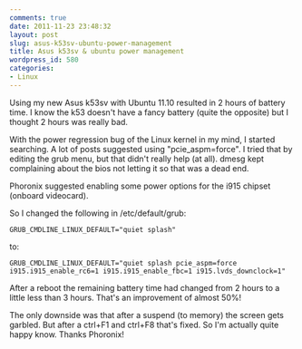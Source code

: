 ```yaml
---
comments: true
date: 2011-11-23 23:48:32
layout: post
slug: asus-k53sv-ubuntu-power-management
title: Asus k53sv & ubuntu power management
wordpress_id: 580
categories:
- Linux
---
```


Using my new Asus k53sv with Ubuntu 11.10 resulted in 2 hours of battery time. I know the k53 doesn't have a fancy battery (quite the opposite) but I thought 2 hours was really bad.

With the power regression bug of the Linux kernel in my mind, I started searching. A lot of posts suggested using "pcie_aspm=force". I tried that by editing the grub menu, but that didn't really help (at all). dmesg kept complaining about the bios not letting it so that was a dead end.

Phoronix suggested enabling some power options for the i915 chipset (onboard videocard).

So I changed the following in /etc/default/grub:
```
GRUB_CMDLINE_LINUX_DEFAULT="quiet splash"
```

to:

```
GRUB_CMDLINE_LINUX_DEFAULT="quiet splash pcie_aspm=force i915.i915_enable_rc6=1 i915.i915_enable_fbc=1 i915.lvds_downclock=1"
```

After a reboot the remaining battery time had changed from 2 hours to a little less than 3 hours. That's an improvement of almost 50%!

The only downside was that after a suspend (to memory) the screen gets garbled. But after a ctrl+F1 and ctrl+F8 that's fixed. So I'm actually quite happy know. Thanks Phoronix!
